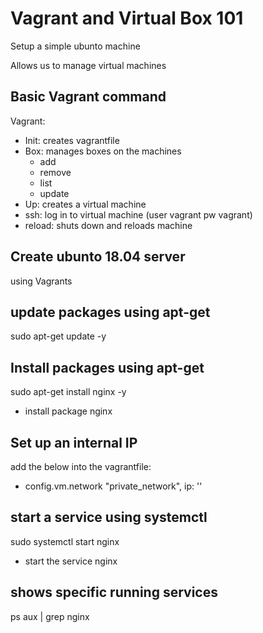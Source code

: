 # Vagrant and Virtual Box 101

Setup a simple ubunto machine

Allows us to manage virtual machines

## Basic Vagrant command
Vagrant:
- Init: creates vagrantfile
- Box: manages boxes on the machines
  - add
  - remove
  - list
  - update
- Up: creates a virtual machine
- ssh: log in to virtual machine (user vagrant pw vagrant)
- reload: shuts down and reloads machine


## Create ubunto 18.04 server
using Vagrants

## update packages using apt-get
sudo apt-get update -y

## Install packages using apt-get
sudo apt-get install nginx -y
- install package nginx

## Set up an internal IP
add the below into the vagrantfile:
- config.vm.network "private_network", ip: '<ip>'

## start a service using systemctl
sudo systemctl start nginx
- start the service nginx

## shows specific running services
ps aux | grep nginx
